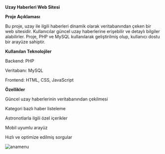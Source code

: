 **Uzay Haberleri Web Sitesi**

**Proje Açıklaması**

Bu proje, uzay ile ilgili haberleri dinamik olarak veritabanından çeken bir web sitesidir. Kullanıcılar güncel uzay haberlerine erişebilir ve detaylı bilgiler alabilirler. Proje, PHP ve MySQL kullanılarak geliştirilmiş olup, kullanıcı dostu bir arayüze sahiptir.

**Kullanılan Teknolojiler**

Backend: PHP

Veritabanı: MySQL

Frontend: HTML, CSS, JavaScript

**Özellikler**

Güncel uzay haberlerinin veritabanından çekilmesi

Kategori bazlı haber listeleme

Astronotlarla ilgili özel içerikler

Mobil uyumlu arayüz

Hızlı ve optimize edilmiş sorgular







![anamenu](https://github.com/user-attachments/assets/a59244e3-42a4-4878-b238-d3d7db6ed14d)








